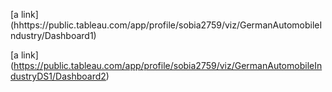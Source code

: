[a link] (hhttps://public.tableau.com/app/profile/sobia2759/viz/GermanAutomobileIndustry/Dashboard1)

[a link] (https://public.tableau.com/app/profile/sobia2759/viz/GermanAutomobileIndustryDS1/Dashboard2)
